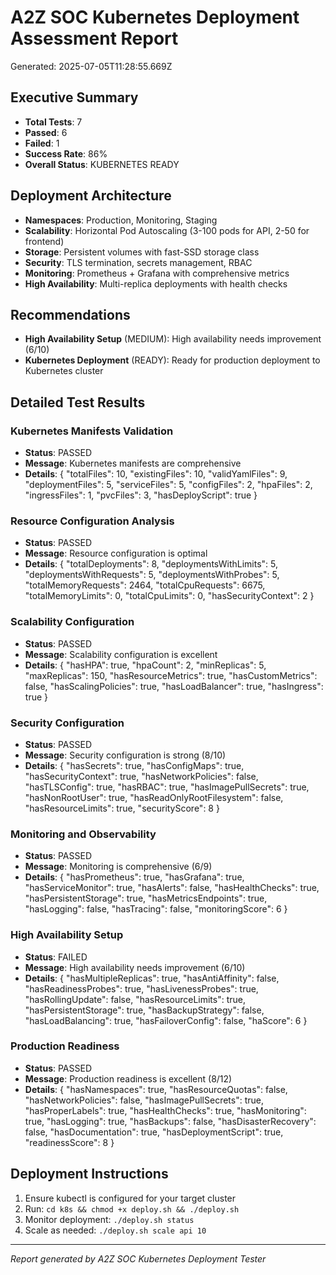 # A2Z SOC Kubernetes Deployment Assessment Report

Generated: 2025-07-05T11:28:55.669Z

## Executive Summary
- **Total Tests**: 7
- **Passed**: 6
- **Failed**: 1
- **Success Rate**: 86%
- **Overall Status**: KUBERNETES READY

## Deployment Architecture
- **Namespaces**: Production, Monitoring, Staging
- **Scalability**: Horizontal Pod Autoscaling (3-100 pods for API, 2-50 for frontend)
- **Storage**: Persistent volumes with fast-SSD storage class
- **Security**: TLS termination, secrets management, RBAC
- **Monitoring**: Prometheus + Grafana with comprehensive metrics
- **High Availability**: Multi-replica deployments with health checks

## Recommendations
- **High Availability Setup** (MEDIUM): High availability needs improvement (6/10)
- **Kubernetes Deployment** (READY): Ready for production deployment to Kubernetes cluster

## Detailed Test Results

### Kubernetes Manifests Validation
- **Status**: PASSED
- **Message**: Kubernetes manifests are comprehensive
- **Details**: {
  "totalFiles": 10,
  "existingFiles": 10,
  "validYamlFiles": 9,
  "deploymentFiles": 5,
  "serviceFiles": 5,
  "configFiles": 2,
  "hpaFiles": 2,
  "ingressFiles": 1,
  "pvcFiles": 3,
  "hasDeployScript": true
}


### Resource Configuration Analysis
- **Status**: PASSED
- **Message**: Resource configuration is optimal
- **Details**: {
  "totalDeployments": 8,
  "deploymentsWithLimits": 5,
  "deploymentsWithRequests": 5,
  "deploymentsWithProbes": 5,
  "totalMemoryRequests": 2464,
  "totalCpuRequests": 6675,
  "totalMemoryLimits": 0,
  "totalCpuLimits": 0,
  "hasSecurityContext": 2
}


### Scalability Configuration
- **Status**: PASSED
- **Message**: Scalability configuration is excellent
- **Details**: {
  "hasHPA": true,
  "hpaCount": 2,
  "minReplicas": 5,
  "maxReplicas": 150,
  "hasResourceMetrics": true,
  "hasCustomMetrics": false,
  "hasScalingPolicies": true,
  "hasLoadBalancer": true,
  "hasIngress": true
}


### Security Configuration
- **Status**: PASSED
- **Message**: Security configuration is strong (8/10)
- **Details**: {
  "hasSecrets": true,
  "hasConfigMaps": true,
  "hasSecurityContext": true,
  "hasNetworkPolicies": false,
  "hasTLSConfig": true,
  "hasRBAC": true,
  "hasImagePullSecrets": true,
  "hasNonRootUser": true,
  "hasReadOnlyRootFilesystem": false,
  "hasResourceLimits": true,
  "securityScore": 8
}


### Monitoring and Observability
- **Status**: PASSED
- **Message**: Monitoring is comprehensive (6/9)
- **Details**: {
  "hasPrometheus": true,
  "hasGrafana": true,
  "hasServiceMonitor": true,
  "hasAlerts": false,
  "hasHealthChecks": true,
  "hasPersistentStorage": true,
  "hasMetricsEndpoints": true,
  "hasLogging": false,
  "hasTracing": false,
  "monitoringScore": 6
}


### High Availability Setup
- **Status**: FAILED
- **Message**: High availability needs improvement (6/10)
- **Details**: {
  "hasMultipleReplicas": true,
  "hasAntiAffinity": false,
  "hasReadinessProbes": true,
  "hasLivenessProbes": true,
  "hasRollingUpdate": false,
  "hasResourceLimits": true,
  "hasPersistentStorage": true,
  "hasBackupStrategy": false,
  "hasLoadBalancing": true,
  "hasFailoverConfig": false,
  "haScore": 6
}


### Production Readiness
- **Status**: PASSED
- **Message**: Production readiness is excellent (8/12)
- **Details**: {
  "hasNamespaces": true,
  "hasResourceQuotas": false,
  "hasNetworkPolicies": false,
  "hasImagePullSecrets": true,
  "hasProperLabels": true,
  "hasHealthChecks": true,
  "hasMonitoring": true,
  "hasLogging": true,
  "hasBackups": false,
  "hasDisasterRecovery": false,
  "hasDocumentation": true,
  "hasDeploymentScript": true,
  "readinessScore": 8
}


## Deployment Instructions
1. Ensure kubectl is configured for your target cluster
2. Run: `cd k8s && chmod +x deploy.sh && ./deploy.sh`
3. Monitor deployment: `./deploy.sh status`
4. Scale as needed: `./deploy.sh scale api 10`

---
*Report generated by A2Z SOC Kubernetes Deployment Tester*
